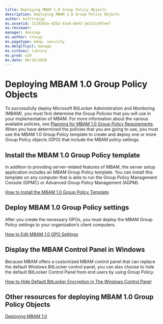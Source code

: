 ```yaml
---
title: Deploying MBAM 1.0 Group Policy Objects
description: Deploying MBAM 1.0 Group Policy Objects
author: msfttracyp
ms.assetid: 2129291e-d2b2-41ed-b643-1e311c49fee7
ms.reviewer: 
manager: dansimp
ms.author: tracyp
ms.pagetype: mdop, security
ms.mktglfcycl: manage
ms.sitesec: library
ms.prod: w10
ms.date: 06/16/2016
---
```



# Deploying MBAM 1.0 Group Policy Objects


To successfully deploy Microsoft BitLocker Administration and Monitoring (MBAM), you must first determine the Group Policies that you will use in your implementation of MBAM. For more information about the various available policies, see [Planning for MBAM 1.0 Group Policy Requirements](planning-for-mbam-10-group-policy-requirements.md). When you have determined the policies that you are going to use, you must use the MBAM 1.0 Group Policy template to create and deploy one or more Group Policy objects (GPO) that include the MBAM policy settings.

## Install the MBAM 1.0 Group Policy template


In addition to providing server-related features of MBAM, the server setup application includes an MBAM Group Policy template. You can install this template on any computer that is able to run the Group Policy Management Console (GPMC) or Advanced Group Policy Management (AGPM).

[How to Install the MBAM 1.0 Group Policy Template](how-to-install-the-mbam-10-group-policy-template.md)

## Deploy MBAM 1.0 Group Policy settings


After you create the necessary GPOs, you must deploy the MBAM Group Policy settings to your organization’s client computers.

[How to Edit MBAM 1.0 GPO Settings](how-to-edit-mbam-10-gpo-settings.md)

## Display the MBAM Control Panel in Windows


Because MBAM offers a customized MBAM control panel that can replace the default Windows BitLocker control panel, you can also choose to hide the default BitLocker Control Panel from end users by using Group Policy.

[How to Hide Default BitLocker Encryption in The Windows Control Panel](how-to-hide-default-bitlocker-encryption-in-the-windows-control-panel.md)

## Other resources for deploying MBAM 1.0 Group Policy Objects


[Deploying MBAM 1.0](deploying-mbam-10.md)

 

 





